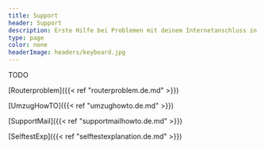 ```yaml
---
title: Support
header: Support
description: Erste Hilfe bei Problemen mit deinem Internetanschluss in der StuSta
type: page
color: none
headerImage: headers/keyboard.jpg
---
```


TODO

[Routerproblem]({{< ref "routerproblem.de.md" >}})

[UmzugHowTO]({{< ref "umzughowto.de.md" >}})

[SupportMail]({{< ref "supportmailhowto.de.md" >}})

[SelftestExp]({{< ref "selftestexplanation.de.md" >}})
